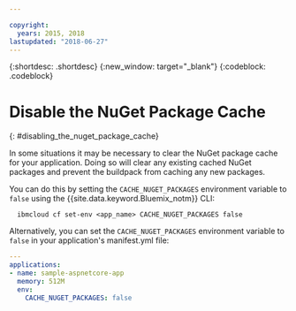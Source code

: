 ```yaml
---

copyright:
  years: 2015, 2018
lastupdated: "2018-06-27"
---
```


{:shortdesc: .shortdesc}
{:new_window: target="_blank"}
{:codeblock: .codeblock}

# Disable the NuGet Package Cache
{: #disabling_the_nuget_package_cache}

In some situations it may be necessary to clear the NuGet package cache for your application.  Doing so will clear any existing cached NuGet packages and prevent the buildpack from caching any new packages.

You can do this by setting the `CACHE_NUGET_PACKAGES` environment variable to `false` using the {{site.data.keyword.Bluemix_notm}} CLI:

```shell
  ibmcloud cf set-env <app_name> CACHE_NUGET_PACKAGES false
```

Alternatively, you can set the `CACHE_NUGET_PACKAGES` environment variable to `false` in your application's manifest.yml file:

```yml
---
applications:
- name: sample-aspnetcore-app
  memory: 512M
  env:
    CACHE_NUGET_PACKAGES: false
```
